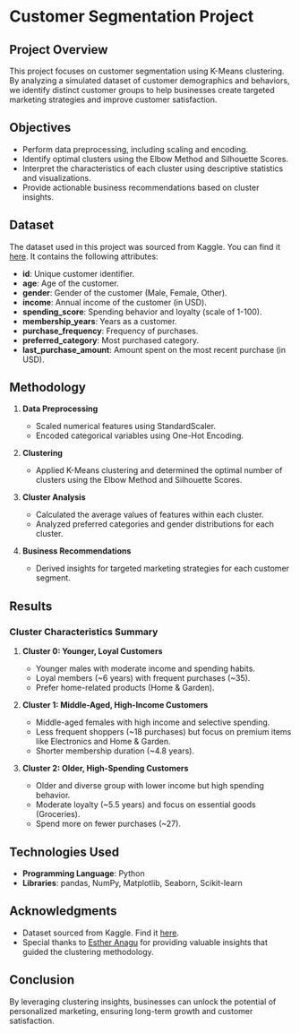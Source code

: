 # Customer Segmentation Project

## Project Overview
This project focuses on customer segmentation using K-Means clustering. By analyzing a simulated dataset of customer demographics and behaviors, we identify distinct customer groups to help businesses create targeted marketing strategies and improve customer satisfaction.

## Objectives
- Perform data preprocessing, including scaling and encoding.
- Identify optimal clusters using the Elbow Method and Silhouette Scores.
- Interpret the characteristics of each cluster using descriptive statistics and visualizations.
- Provide actionable business recommendations based on cluster insights.

## Dataset
The dataset used in this project was sourced from Kaggle. You can find it [here](https://www.kaggle.com/datasets/fahmidachowdhury/customer-segmentation-data-for-marketing-analysis).
It contains the following attributes:
- **id**: Unique customer identifier.
- **age**: Age of the customer.
- **gender**: Gender of the customer (Male, Female, Other).
- **income**: Annual income of the customer (in USD).
- **spending_score**: Spending behavior and loyalty (scale of 1-100).
- **membership_years**: Years as a customer.
- **purchase_frequency**: Frequency of purchases.
- **preferred_category**: Most purchased category.
- **last_purchase_amount**: Amount spent on the most recent purchase (in USD).


## Methodology
1. **Data Preprocessing**
   - Scaled numerical features using StandardScaler.
   - Encoded categorical variables using One-Hot Encoding.

2. **Clustering**
   - Applied K-Means clustering and determined the optimal number of clusters using the Elbow Method and Silhouette Scores.
    
3. **Cluster Analysis**
   - Calculated the average values of features within each cluster.
   - Analyzed preferred categories and gender distributions for each cluster.

4. **Business Recommendations**
   - Derived insights for targeted marketing strategies for each customer segment.

## Results
### Cluster Characteristics Summary

1. **Cluster 0: Younger, Loyal Customers**
   - Younger males with moderate income and spending habits.
   - Loyal members (~6 years) with frequent purchases (~35).
   - Prefer home-related products (Home & Garden).

2. **Cluster 1: Middle-Aged, High-Income Customers**
   - Middle-aged females with high income and selective spending.
   - Less frequent shoppers (~18 purchases) but focus on premium items like Electronics and Home & Garden.
   - Shorter membership duration (~4.8 years).

3. **Cluster 2: Older, High-Spending Customers**
   - Older and diverse group with lower income but high spending behavior.
   - Moderate loyalty (~5.5 years) and focus on essential goods (Groceries).
   - Spend more on fewer purchases (~27).
  
## Technologies Used
- **Programming Language**: Python
- **Libraries**: pandas, NumPy, Matplotlib, Seaborn, Scikit-learn

## Acknowledgments
- Dataset sourced from Kaggle. Find it [here](https://www.kaggle.com/datasets/fahmidachowdhury/customer-segmentation-data-for-marketing-analysis).
- Special thanks to [Esther Anagu](https://estheranagu.medium.com/customer-segmentation-for-marketing-analysis-project-8a93d841b812) for providing valuable insights that guided the clustering methodology.

## Conclusion
By leveraging clustering insights, businesses can unlock the potential of personalized marketing, ensuring long-term growth and customer satisfaction.

